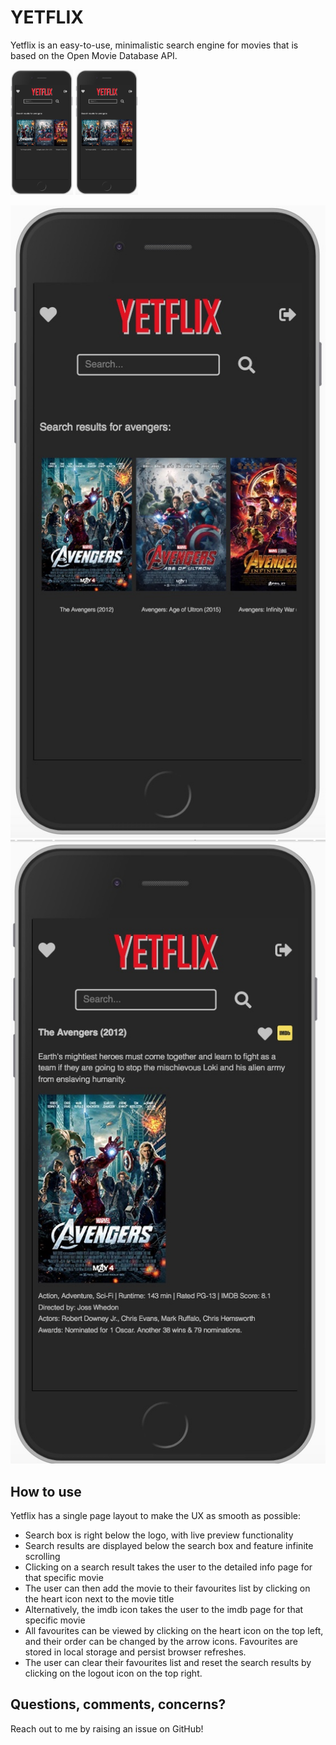 # YETFLIX

Yetflix is an easy-to-use, minimalistic search engine for movies that is based on the Open Movie Database API. 

<img src="/screenshots/img1.jpeg?raw=true" alt="Search Results" width=100px height=200px>
<img src="/screenshots/img1.jpeg?raw=true" alt="Details" width=100px height=200px>

![Search Results](/screenshots/img1.jpeg?raw=true "Search Results")
![Details](/screenshots/img2.jpeg?raw=true "Details")

## How to use

Yetflix has a single page layout to make the UX as smooth as possible:

* Search box is right below the logo, with live preview functionality
* Search results are displayed below the search box and feature infinite scrolling 
* Clicking on a search result takes the user to the detailed info page for that specific movie 
* The user can then add the movie to their favourites list by clicking on the heart icon next to the movie title
* Alternatively, the imdb icon takes the user to the imdb page for that specific movie
* All favourites can be viewed by clicking on the heart icon on the top left, and their order can be changed by the arrow icons. Favourites are stored in local storage and persist browser refreshes.
* The user can clear their favourites list and reset the search results by clicking on the logout icon on the top right.

## Questions, comments, concerns?

Reach out to me by raising an issue on GitHub!